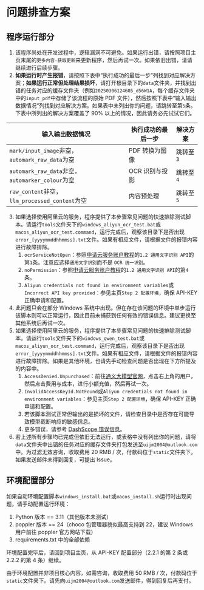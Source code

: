 # 问题排查方案

## 程序运行部分

1. 该程序尚处在开发过程中，逻辑漏洞不可避免。如果运行出错，请按照项目主页末尾的`更多内容-获取更新`来更新程序，然后再试一次。如果依旧出错，请请继续进行后续步骤。
2. **如果运行时产生报错**，请按照下表中“执行成功的最后一步”列找到对应解决方案；**如果运行正常但处理结果损坏**，请打开根目录下的`data`文件夹，并找到出错的任务对应的缓存文件夹（例如`20250306124605_d56W1A`，每个缓存文件夹中的`input_pdf`中存储了该流程的原始 PDF 文件），然后按照下表中“输入输出数据情况”列找到对应解决方案。如果表中未列出你的问题，请跳转至第`5`条。下表中所列出的解决方案覆盖了 90% 以上的情况，因此请务必先试试它们。

| 输入输出数据情况                                 | 执行成功的最后一步 | 解决方案  |
| ------------------------------------------------ | ------------------ | --------- |
| `mark/input_image`非空，`automark_raw_data`为空  | PDF 转换为图像     | 跳转至`3` |
| `automark_raw_data`非空，`automarker_colour`为空 | OCR 识别与投影     | 跳转至`4` |
| `raw_content`非空，`llm_processed_content`为空   | 内容预处理         | 跳转至`5` |

3. 如果选择使用阿里云的服务，程序提供了本步骤常见问题的快速排除测试脚本。请运行`tools`文件夹下的`windows_aliyun_ocr_test.bat`或`macos_aliyun_ocr_test.command`，运行完成后，观察该目录下是否出现`error_[yyyymmddhhmmss].txt`文件。如果有相应文件，请根据文件的报错内容进行故障排除。
   1. `ocrServiceNotOpen`：参照[申请云服务账户教程](./如何申请云服务账户.md)的`1.2 通用文字识别 API`的第`1`条。注意应选择`通用文字识别`而不是 `OCR 统一识别`。
   2. `noPermission`：参照[申请云服务账户教程](./如何申请云服务账户.md)的`1.2 通用文字识别 API`的第`4`条。
   3. `Aliyun credentials not found in environment variables`或`Incorrect API key provided`：参见主页`Step 2 配置环境`，确保 API-KEY 正确申请和配置。
4. 此问题只会在部分 Windows 系统中出现。但在存在该问题的环境中单步运行该脚本则可以正常运行，因此目前未捕获到任何有效的错误信息。建议更换至其他系统后再试一次。
5. 如果选择使用阿里云的服务，程序提供了本步骤常见问题的快速排除测试脚本。请运行`tools`文件夹下的`windows_qwen_test.bat`或`macos_aliyun_ocr_test.command`，运行完成后，观察该目录下是否出现`error_[yyyymmddhhmmss].txt`文件。如果有相应文件，请根据文件的报错内容进行故障排除。如果是其他环境，也请先手动检查问题是否出现在下方所提及的内容中。
   1. `AccessDenied.Unpurchased`：前往[通义大模型官网](https://www.aliyun.com/product/tongyi)，点击右上角的用户，然后点击费用与成本，进行小额充值，然后再试一次。
   2. `InvalidAccessKeyId.NotFound`或`Aliyun credentials not found in environment variables`：参见主页`Step 2 配置环境`，确保 API-KEY 正确申请和配置。
   3. 若该脚本测试正常但输出的是损坏的文件，请检查目录中是否存在可能导致模型截断响应的敏感信息。
   4. 更多错误，请参考 [DashScope 错误信息](https://help.aliyun.com/zh/model-studio/developer-reference/error-code?spm=a2c4g.11186623.0.0.74b04823cXa0Ka)。
6. 若上述所有步骤均已完成但依旧无法运行，或表格中没有列出你的问题，请将`data`文件夹中出错的任务对应的缓存文件夹打包发送至`uijm2004@outlook.com`中。为过滤无效咨询，收取费用 20 RMB / 次，付款码位于`static`文件夹下。如果发送邮件未得到回复，可提出 Issue。

## 环境配置部分

如果自动环境配置脚本`windows_install.bat`或`macos_install.sh`运行时出现问题，请手动配置运行环境：

1. Python 版本 == 3.11（其他版本未测试）
2. poppler 版本 == 24（choco 包管理器貌似最高支持到 22，建议 Windows 用户前往 poppler 官方网站下载）
3. requirements.txt 中的全部依赖

环境配置完毕后，请回到项目主页，从 API-KEY 配置部分（2.2.1 的第 2 条或 2.2.2 的第 4 条）继续。

由于环境配置并非项目核心内容，如需咨询，收取费用 50 RMB / 次，付款码位于`static`文件夹下。请先向`uijm2004@outlook.com`发送邮件，得到回复后再支付。
